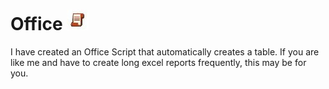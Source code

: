 # Office ![Alt Text](images/OSLogo.jpg)


I have created an Office Script that automatically creates a table. If you are like me and have to create long excel reports frequently, this may be for you. 
